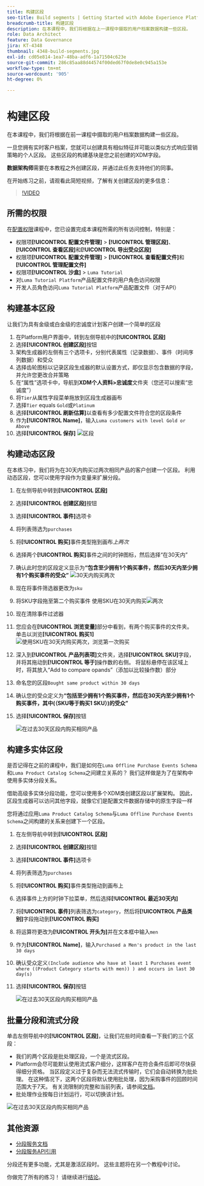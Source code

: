```yaml
---
title: 构建区段
seo-title: Build segments | Getting Started with Adobe Experience Platform for Data Architects and Data Engineers
breadcrumb-title: 构建区段
description: 在本课程中，我们将根据在上一课程中摄取的用户档案数据构建一些区段。
role: Data Architect
feature: Data Governance
jira: KT-4348
thumbnail: 4348-build-segments.jpg
exl-id: cd05e814-1ea7-48ba-adf6-1a71504c623e
source-git-commit: 286c85aa88d44574f00ded67f0de8e0c945a153e
workflow-type: tm+mt
source-wordcount: '905'
ht-degree: 0%

---
```


# 构建区段

<!-- 30 min-->
在本课程中，我们将根据在前一课程中摄取的用户档案数据构建一些区段。

一旦您拥有实时客户档案，您就可以创建具有相似特征并可能以类似方式响应营销策略的个人区段。 这些区段的构建基块是您之前创建的XDM字段。

**数据架构师**&#x200B;需要在本教程之外创建区段，并通过此任务支持他们的同事。

在开始练习之前，请观看此简短视频，了解有关创建区段的更多信息：
>[!VIDEO](https://video.tv.adobe.com/v/27254?learn=on&enablevpops)


## 所需的权限

在[配置权限](configure-permissions.md)课程中，您已设置完成本课程所需的所有访问控制，特别是：

* 权限项&#x200B;**[!UICONTROL 配置文件管理]** > **[!UICONTROL 管理区段]**、**[!UICONTROL 查看区段]**&#x200B;和&#x200B;**[!UICONTROL 导出受众区段]**
* 权限项&#x200B;**[!UICONTROL 配置文件管理]** > **[!UICONTROL 查看配置文件]**&#x200B;和&#x200B;**[!UICONTROL 管理配置文件]**
* 权限项&#x200B;**[!UICONTROL 沙盒]** > `Luma Tutorial`
* 对`Luma Tutorial Platform`产品配置文件的用户角色访问权限
* 开发人员角色访问`Luma Tutorial Platform`产品配置文件（对于API）

## 构建基本区段

让我们为具有金级或白金级的忠诚度计划客户创建一个简单的区段

1. 在Platform用户界面中，转到左侧导航中的&#x200B;**[!UICONTROL 区段]**
1. 选择&#x200B;**[!UICONTROL 创建区段]**&#x200B;按钮
1. 架构生成器的左侧有三个选项卡，分别代表属性（记录数据）、事件（时间序列数据）和受众
1. 选择齿轮图标以记录区段生成器的默认设置方式，即仅显示包含数据的字段，并允许您更改合并策略
1. 在“属性”选项卡中，导航到&#x200B;**XDM个人资料>忠诚度**&#x200B;文件夹（您还可以搜索“忠诚度”）
1. 将`Tier`从属性字段菜单拖放到区段生成器画布
1. 选择`Tier` equals `Gold`或`Platinum`
1. 选择&#x200B;**[!UICONTROL 刷新估算]**&#x200B;以查看有多少配置文件符合您的区段条件
1. 作为&#x200B;**[!UICONTROL Name]**，输入`Luma customers with level Gold or Above`
1. 选择&#x200B;**[!UICONTROL 保存]**
   ![区段](assets/segment-goldOrAbove.png)

<!--## Build a sequential segment-->

## 构建动态区段

在本练习中，我们将为在30天内购买过两次相同产品的客户创建一个区段。 利用动态区段，您可以使用字段作为变量来扩展分段。

1. 在左侧导航中转到&#x200B;**[!UICONTROL 区段]**
1. 选择&#x200B;**[!UICONTROL 创建区段]**&#x200B;按钮
1. 选择&#x200B;**[!UICONTROL 事件]**&#x200B;选项卡
1. 将列表筛选为`purchases`
1. 将&#x200B;**[!UICONTROL 购买]**&#x200B;事件类型拖到画布&#x200B;_上两次_
1. 选择两个&#x200B;**[!UICONTROL 购买]**&#x200B;事件之间的时钟图标，然后选择“在30天内”
1. 确认此时您的区段定义显示为&#x200B;**“包含至少拥有1个购买事件，然后30天内至少拥有1个购买事件的受众”**
   ![30天内购买两次](assets/segment-twoPurchases.png)
1. 现在将事件筛选器更改为`sku`
1. 将SKU字段拖至第二个购买事件
   使用SKU在30天内购买![两次](assets/segment-twoPurchases-addSku.png)
1. 现在清除事件过滤器
1. 您应会在&#x200B;**[!UICONTROL 浏览变量]**&#x200B;部分中看到，有两个购买事件的文件夹。 单击以浏览&#x200B;**[!UICONTROL 购买1]**\
   ![使用SKU在30天内购买两次，浏览第一次购买](assets/segment-twoPurchases-browsePurchaseOne.png)
1. 深入到&#x200B;**[!UICONTROL 产品列表项]**&#x200B;文件夹，选择&#x200B;**[!UICONTROL SKU]**&#x200B;字段，并将其拖动到&#x200B;**[!UICONTROL 等于]**&#x200B;操作数的右侧。 将鼠标悬停在该区域上时，将其放入“Add to compare opands”（添加以比较操作数）部分
1. 命名您的区段`Bought same product within 30 days`
1. 确认您的受众定义为&#x200B;**“包括至少拥有1个购买事件，然后在30天内至少拥有1个购买事件，其中(（SKU等于购买1 SKU）)的受众”**
1. 选择&#x200B;**[!UICONTROL 保存]**&#x200B;按钮

   ![在过去30天区段内购买相同产品](assets/segment-boughtSameProduct.png)

## 构建多实体区段

是否记得在之前的课程中，我们是如何在`Luma Offline Purchase Events Schema`和`Luma Product Catalog Schema`之间建立关系的？ 我们这样做是为了在架构中使用多实体分段关系。

借助高级多实体分段功能，您可以使用多个XDM类创建区段以扩展架构。 因此，区段生成器可以访问其他字段，就像它们是配置文件数据存储中的原生字段一样

您将通过应用`Luma Product Catalog Schema`与`Luma Offline Purchase Events Schema`之间构建的关系来创建下一个区段。

1. 在左侧导航中转到&#x200B;**[!UICONTROL 区段]**
1. 选择&#x200B;**[!UICONTROL 创建区段]**&#x200B;按钮
1. 选择&#x200B;**[!UICONTROL 事件]**&#x200B;选项卡
1. 将列表筛选为`purchases`
1. 将&#x200B;**[!UICONTROL 购买]**&#x200B;事件类型拖动到画布上
1. 选择事件上方的时钟下拉菜单，然后选择&#x200B;**[!UICONTROL 最近30天内]**
1. 将&#x200B;**[!UICONTROL 事件]**&#x200B;列表筛选为`category`，然后将&#x200B;**[!UICONTROL 产品类别]**&#x200B;字段拖动到&#x200B;**[!UICONTROL 购买]**
1. 将运算符更改为&#x200B;**[!UICONTROL 开头为]**&#x200B;并在文本框中输入`men`
1. 作为&#x200B;**[!UICONTROL Name]**，输入`Purchased a Men's product in the last 30 days`
1. 确认受众定义`(Include audience who have at least 1 Purchases event where ((Product Category starts with men)) ) and occurs in last 30 day(s)`
1. 选择&#x200B;**[!UICONTROL 保存]**&#x200B;按钮

   ![在过去30天区段内购买相同产品](assets/segment-purchasedMens.png)

## 批量分段和流式分段

单击左侧导航中的&#x200B;**[!UICONTROL 区段]**，让我们花些时间查看一下我们的三个区段：

* 我们的两个区段是批处理区段，一个是流式区段。
* Platform会尽可能默认使用流式客户细分，这样客户在符合条件后即可尽快获得细分资格。 当区段定义过于复杂而无法流式传输时，它们会自动转换为批处理。 在这种情况下，这两个区段将默认使用批处理，因为采购事件的回顾时间范围大于7天。 有关流限制的完整和当前列表，请参阅[文档](https://experienceleague.adobe.com/docs/experience-platform/segmentation/ui/streaming-segmentation.html?lang=zh-Hans)。
* 批处理作业按每日计划运行，可以切换该计划。

![在过去30天区段内购买相同产品](assets/segment-review.png)

## 其他资源

* [分段服务文档](https://experienceleague.adobe.com/docs/experience-platform/segmentation/home.html?lang=zh-Hans)
* [分段服务API引用](https://www.adobe.io/experience-platform-apis/references/segmentation/)

分段还有更多功能，尤其是激活区段时。 这些主题将在另一个教程中讨论。

你做完了所有的练习！ 请继续进行[结论](conclusion.md)。
